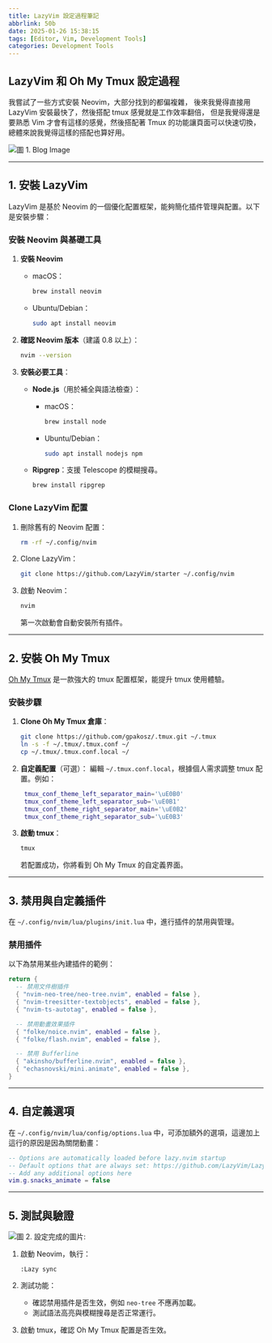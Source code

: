 ```yaml
---
title: LazyVim 設定過程筆記
abbrlink: 50b
date: 2025-01-26 15:38:15
tags: [Editor, Vim, Development Tools]
categories: Development Tools
---
```


## LazyVim 和 Oh My Tmux 設定過程

我嘗試了一些方式安裝 Neovim，大部分找到的都偏複雜，
後來我覺得直接用 LazyVim 安裝最快了，然後搭配 tmux 感覺就是工作效率翻倍，
但是我覺得還是要熟悉 Vim 才會有這樣的感覺，然後搭配著 Tmux 的功能讓頁面可以快速切換，
總體來說我覺得這樣的搭配也算好用。

<!--more-->

![圖 1. Blog Image](https://i.ibb.co/qWgZZCD/blog.webp)

---

## **1. 安裝 LazyVim**

LazyVim 是基於 Neovim 的一個優化配置框架，能夠簡化插件管理與配置。以下是安裝步驟：

### **安裝 Neovim 與基礎工具**

1. **安裝 Neovim**

    - macOS：

        ```bash
        brew install neovim
        ```

    - Ubuntu/Debian：

        ```bash
        sudo apt install neovim
        ```

2. **確認 Neovim 版本**（建議 0.8 以上）：

    ```bash
    nvim --version
    ```

3. **安裝必要工具**：

    - **Node.js**（用於補全與語法檢查）：

        - macOS：

            ```bash
            brew install node
            ```

        - Ubuntu/Debian：

            ```bash
            sudo apt install nodejs npm
            ```

    - **Ripgrep**：支援 Telescope 的模糊搜尋。

        ```bash
        brew install ripgrep
        ```

### **Clone LazyVim 配置**

1. 刪除舊有的 Neovim 配置：

    ```bash
    rm -rf ~/.config/nvim
    ```

2. Clone LazyVim：

    ```bash
    git clone https://github.com/LazyVim/starter ~/.config/nvim
    ```

3. 啟動 Neovim：

    ```bash
    nvim
    ```

    第一次啟動會自動安裝所有插件。

---

## **2. 安裝 Oh My Tmux**

[Oh My Tmux](https://github.com/gpakosz/.tmux) 是一款強大的 tmux 配置框架，能提升 tmux 使用體驗。

### **安裝步驟**

1. **Clone Oh My Tmux 倉庫**：

    ```bash
    git clone https://github.com/gpakosz/.tmux.git ~/.tmux
    ln -s -f ~/.tmux/.tmux.conf ~/
    cp ~/.tmux/.tmux.conf.local ~/
    ```

2. **自定義配置**（可選）：
   編輯 `~/.tmux.conf.local`，根據個人需求調整 tmux 配置。例如：

    ```bash
     tmux_conf_theme_left_separator_main='\uE0B0'
     tmux_conf_theme_left_separator_sub='\uE0B1'
     tmux_conf_theme_right_separator_main='\uE0B2'
     tmux_conf_theme_right_separator_sub='\uE0B3'
    ```

3. **啟動 tmux**：

    ```bash
    tmux
    ```

    若配置成功，你將看到 Oh My Tmux 的自定義界面。

---

## **3. 禁用與自定義插件**

在 `~/.config/nvim/lua/plugins/init.lua` 中，進行插件的禁用與管理。

### **禁用插件**

以下為禁用某些內建插件的範例：

```lua
return {
  -- 禁用文件樹插件
  { "nvim-neo-tree/neo-tree.nvim", enabled = false },
  { "nvim-treesitter-textobjects", enabled = false },
  { "nvim-ts-autotag", enabled = false },

  -- 禁用動畫效果插件
  { "folke/noice.nvim", enabled = false },
  { "folke/flash.nvim", enabled = false },

  -- 禁用 Bufferline
  { "akinsho/bufferline.nvim", enabled = false },
  { "echasnovski/mini.animate", enabled = false },
}
```

---

## **4. 自定義選項**

在 `~/.config/nvim/lua/config/options.lua` 中，可添加額外的選項，這邊加上這行的原因是因為關閉動畫：

```lua
-- Options are automatically loaded before lazy.nvim startup
-- Default options that are always set: https://github.com/LazyVim/LazyVim/blob/main/lua/lazyvim/config/options.lua
-- Add any additional options here
vim.g.snacks_animate = false
```

---

## **5. 測試與驗證**

![圖 2. 設定完成的圖片:](https://imgur.com/GdwfzgR.png)

1. 啟動 Neovim，執行：

    ```vim
    :Lazy sync
    ```

2. 測試功能：

    - 確認禁用插件是否生效，例如 `neo-tree` 不應再加載。
    - 測試語法高亮與模糊搜尋是否正常運行。

3. 啟動 tmux，確認 Oh My Tmux 配置是否生效。
